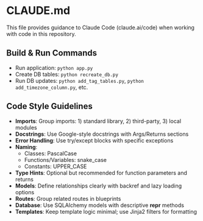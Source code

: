 # CLAUDE.md

This file provides guidance to Claude Code (claude.ai/code) when working with code in this repository.

## Build & Run Commands
- Run application: `python app.py`
- Create DB tables: `python recreate_db.py`
- Run DB updates: `python add_tag_tables.py`, `python add_timezone_column.py`, etc.

## Code Style Guidelines
- **Imports**: Group imports: 1) standard library, 2) third-party, 3) local modules
- **Docstrings**: Use Google-style docstrings with Args/Returns sections
- **Error Handling**: Use try/except blocks with specific exceptions
- **Naming**: 
  - Classes: PascalCase
  - Functions/Variables: snake_case
  - Constants: UPPER_CASE
- **Type Hints**: Optional but recommended for function parameters and returns
- **Models**: Define relationships clearly with backref and lazy loading options
- **Routes**: Group related routes in blueprints
- **Database**: Use SQLAlchemy models with descriptive __repr__ methods
- **Templates**: Keep template logic minimal; use Jinja2 filters for formatting